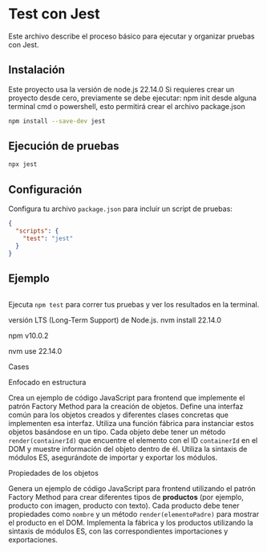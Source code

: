 # Test con Jest

Este archivo describe el proceso básico para ejecutar y organizar pruebas con Jest.


## Instalación

Este proyecto usa la versión de node.js  22.14.0
Si requieres crear un proyecto desde cero, previamente se debe ejecutar: npm init desde alguna terminal cmd o powershell, esto permitirá crear el archivo package.json

```bash
npm install --save-dev jest
```

## Ejecución de pruebas

```bash
npx jest
```

## Configuración

Configura tu archivo `package.json` para incluir un script de pruebas:

```json
{
  "scripts": {
    "test": "jest"
  }
}
```

## Ejemplo

```

```

Ejecuta `npm test` para correr tus pruebas y ver los resultados en la terminal.

versión LTS (Long-Term Support) de Node.js.
nvm install 22.14.0

npm v10.0.2

nvm use 22.14.0


Cases

Enfocado en estructura

Crea un ejemplo de código JavaScript para frontend que implemente el patrón Factory Method para la creación de objetos. Define una interfaz común para los objetos creados y diferentes clases concretas que implementen esa interfaz. Utiliza una función fábrica para instanciar estos objetos basándose en un tipo. Cada objeto debe tener un método `render(containerId)` que encuentre el elemento con el ID `containerId` en el DOM y muestre información del objeto dentro de él. Utiliza la sintaxis de módulos ES, asegurándote de importar y exportar los módulos.

Propiedades de los objetos

Genera un ejemplo de código JavaScript para frontend utilizando el patrón Factory Method para crear diferentes tipos de **productos** (por ejemplo, producto con imagen, producto con texto). Cada producto debe tener propiedades como `nombre` y un método `render(elementoPadre)` para mostrar el producto en el DOM. Implementa la fábrica y los productos utilizando la sintaxis de módulos ES, con las correspondientes importaciones y exportaciones.